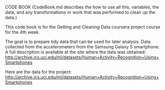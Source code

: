 CODE BOOK (CodeBook.md describes the how to use all this, variables, the data, and any transformations or work that was performed to clean up the data.)

This code book is for the Getting and Cleaning Data coursera project course for the 4th week.

The goal is to prepare tidy data that can be used for later analysis. Data collected from the accelerometers from the Samsung Galaxy S smartphone. A full description is available at the site where the data was obtained: 
                                    http://archive.ics.uci.edu/ml/datasets/Human+Activity+Recognition+Using+Smartphones

Here are the data for the project: 
                                    http://archive.ics.uci.edu/ml/datasets/Human+Activity+Recognition+Using+Smartphones

